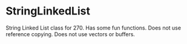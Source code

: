 # StringLinkedList
String Linked List class for 270. Has some fun functions. Does not use reference copying. Does not use vectors or buffers.

